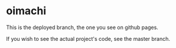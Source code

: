 oimachi
=======

This is the deployed branch, the one you see on github pages.

If you wish to see the actual project's code, see the master branch.